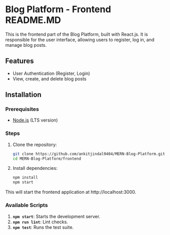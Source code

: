 # Blog Platform - Frontend README.MD

This is the frontend part of the Blog Platform, built with React.js. It is responsible for the user interface, allowing users to register, log in, and manage blog posts.

## Features

- User Authentication (Register, Login)
- View, create, and delete blog posts

## Installation

### Prerequisites

- [Node.js](https://nodejs.org/) (LTS version)

### Steps

1. Clone the repository:

   ```bash
   git clone https://github.com/ankitjindal9404/MERN-Blog-Platform.git
   cd MERN-Blog-Platform/frontend

2. Install dependencies:

   ```bash
   npm install
   npm start

This will start the frontend application at http://localhost:3000.

### Available Scripts

1. **`npm start`**: Starts the development server.
2. **`npm run lint`**: Lint checks.
3. **`npm test`**: Runs the test suite.
